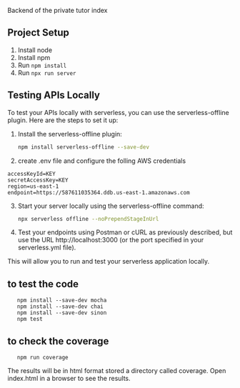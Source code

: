 Backend of the private tutor index

## Project Setup
1. Install node
2. Install npm
3. Run ```npm install```
4. Run ```npx run server```


## Testing APIs Locally

To test your APIs locally with serverless, you can use the serverless-offline plugin. Here are the steps to set it up:

1. Install the serverless-offline plugin:
   ```bash
   npm install serverless-offline --save-dev
   ```

2. create .env file and configure the folling AWS credentials
```
accessKeyId=KEY
secretAccessKey=KEY
region=us-east-1
endpoint=https://587611035364.ddb.us-east-1.amazonaws.com
```
3. Start your server locally using the serverless-offline command:  
   ```bash
   npx serverless offline --noPrependStageInUrl
   ```
3. Test your endpoints using Postman or cURL as previously described, but use the URL http://localhost:3000 (or the port specified in your serverless.yml file).  
   
This will allow you to run and test your serverless application locally.


## to test the code
```
   npm install --save-dev mocha
   npm install --save-dev chai
   npm install --save-dev sinon
   npm test
```

## to check the coverage
```
   npm run coverage  
```
The results will be in html format stored a directory called coverage. Open index.html in a browser to see the results.